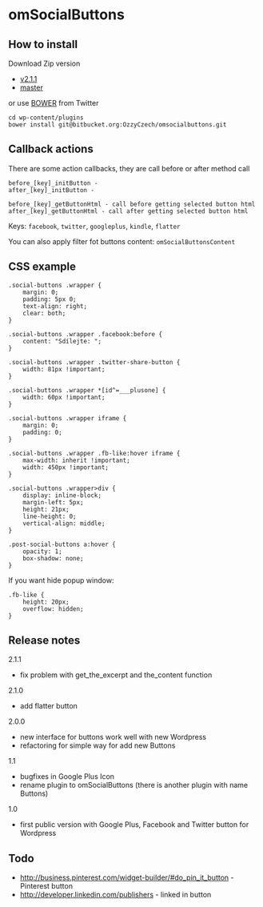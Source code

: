omSocialButtons
===============

How to install
--------------

Download Zip version

- [v2.1.1](https://bitbucket.org/OzzyCzech/omsocialbuttons/get/v2.1.1.zip)
- [master](https://bitbucket.org/OzzyCzech/omsocialbuttons/get/master.zip)

or use [BOWER](http://twitter.github.com/bower/) from Twitter

    cd wp-content/plugins
    bower install git@bitbucket.org:OzzyCzech/omsocialbuttons.git

Callback actions
----------------
There are some action callbacks, they are call before or after method call

```
before_[key]_initButton -
after_[key]_initButton -

before_[key]_getButtonHtml - call before getting selected button html
after_[key]_getButtonHtml - call after getting selected button html
```

Keys: ```facebook```, ```twitter```, ```googleplus```, ```kindle```, ```flatter```

You can also apply filter fot buttons content: ```omSocialButtonsContent```

CSS example
-----------

```
.social-buttons .wrapper {
	margin: 0;
	padding: 5px 0;
	text-align: right;
	clear: both;
}

.social-buttons .wrapper .facebook:before {
	content: "Sdílejte: ";
}

.social-buttons .wrapper .twitter-share-button {
	width: 81px !important;
}

.social-buttons .wrapper *[id^=___plusone] {
	width: 60px !important;
}

.social-buttons .wrapper iframe {
	margin: 0;
	padding: 0;
}

.social-buttons .wrapper .fb-like:hover iframe {
	max-width: inherit !important;
	width: 450px !important;
}

.social-buttons .wrapper>div {
	display: inline-block;
	margin-left: 5px;
	height: 21px;
	line-height: 0;
	vertical-align: middle;
}

.post-social-buttons a:hover {
	opacity: 1;
	box-shadow: none;
}
```

If you want hide popup window:

```
.fb-like {
	height: 20px;
	overflow: hidden;
}
```

Release notes
-------------

2.1.1
- fix problem with get_the_excerpt and the_content function

2.1.0
- add flatter button

2.0.0
- new interface for buttons work well with new Wordpress
- refactoring for simple way for add new Buttons

1.1
- bugfixes in Google Plus Icon
- rename plugin to omSocialButtons (there is another plugin with name Buttons)

1.0
- first public version with Google Plus, Facebook and Twitter button for Wordpress

Todo
----
- http://business.pinterest.com/widget-builder/#do_pin_it_button - Pinterest button
- http://developer.linkedin.com/publishers - linked in button